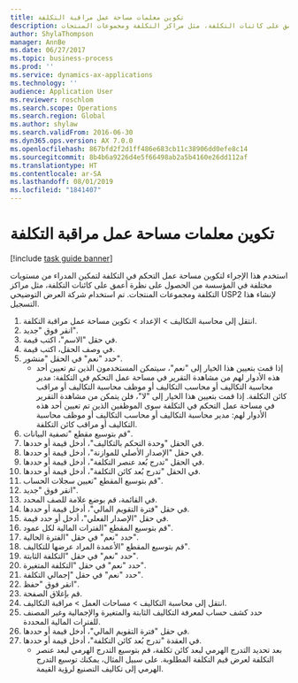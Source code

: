 ```yaml
---
title: تكوين معلمات مساحة عمل مراقبة التكلفة
description: استخدم هذا الإجراء لتكوين مساحة عمل التحكم في التكلفة لتمكين المدراء من مستويات مختلفة في المؤسسة من الحصول على نظرة أعمق على كائنات التكلفة، مثل مراكز التكلفة ومجموعات المنتجات.
author: ShylaThompson
manager: AnnBe
ms.date: 06/27/2017
ms.topic: business-process
ms.prod: ''
ms.service: dynamics-ax-applications
ms.technology: ''
audience: Application User
ms.reviewer: roschlom
ms.search.scope: Operations
ms.search.region: Global
ms.author: shylaw
ms.search.validFrom: 2016-06-30
ms.dyn365.ops.version: AX 7.0.0
ms.openlocfilehash: 867bfd2f2d1ff486e683cb11c38906dd0efe8c14
ms.sourcegitcommit: 8b4b6a9226d4e5f66498ab2a5b4160e26dd112af
ms.translationtype: HT
ms.contentlocale: ar-SA
ms.lasthandoff: 08/01/2019
ms.locfileid: "1841407"
---
```

# <a name="configure-cost-control-workspace-parameters"></a>تكوين معلمات مساحة عمل مراقبة التكلفة

[!include [task guide banner](../../includes/task-guide-banner.md)]

استخدم هذا الإجراء لتكوين مساحة عمل التحكم في التكلفة لتمكين المدراء من مستويات مختلفة في المؤسسة من الحصول على نظرة أعمق على كائنات التكلفة، مثل مراكز التكلفة ومجموعات المنتجات. تم استخدام شركة العرض التوضيحي USP2 لإنشاء هذا التسجيل.

1. انتقل إلى محاسبة التكاليف > الإعداد > تكوين مساحة عمل مراقبة التكلفة.
2. انقر فوق "جديد".
3. في حقل "الاسم"، اكتب قيمة.
4. في وصف الحقل، اكتب قيمة.
5. حدد "نعم" في الحقل "منشور".
    * إذا قمت بتعيين هذا الخيار إلى "نعم"، سيتمكن المستخدمون الذين تم تعيين أحد هذه الأدوار لهم من مشاهدة التقرير في مساحة عمل التحكم في التكلفة: مدير محاسبة التكاليف أو محاسب التكاليف أو موظف محاسبة التكاليف أو مراقب كائن التكلفة‬. إذا قمت بتعيين هذا الخيار إلى "لا"، فلن يتمكن من مشاهدة التقرير في مساحة عمل التحكم في التكلفة‬ سوى الموظفين الذين تم تعيين أحد هذه الأدوار لهم‬: مدير محاسبة التكاليف أو محاسب التكاليف أو موظف محاسبة التكاليف أو مراقب كائن التكلفة‬.  
6. قم بتوسيع مقطع "تصفية البيانات‬".
7. في الحقل "وحدة التحكم بالتكاليف‬"، أدخل قيمة أو حددها.
8. في حقل "الإصدار الأصلي للموازنة‬"، أدخل قيمة أو حددها.
9. في الحقل "تدرج بُعد عنصر التكلفة‬‬"، أدخل قيمة أو حددها.
10. في الحقل "تدرج بُعد كائن التكلفة‬‬"، أدخل قيمة أو حددها.
11. قم بتوسيع المقطع "تعيين سجلات الحساب".
12. انقر فوق "جديد".
13. في القائمة، قم بوضع علامة للصف المحدد.
14. في حقل "فترة التقويم المالي"، أدخل قيمة أو حددها.
15. في حقل "الإصدار الفعلي‬"، أدخل أو حدد قيمة.
16. قم بتوسيع المقطع "الفترات المالية لكل عمود‬".
17. حدد "نعم" في حقل "الفترة الحالية‬‬".
18. قم بتوسيع المقطع "الأعمدة المراد عرضها للتكاليف".
19. حدد "نعم" في حقل "التكلفة الثابتة".
20. حدد "نعم" في حقل "التكلفة المتغيرة".
21. حدد "نعم" في حقل "إجمالي التكلفة".
22. انقر فوق "حفظ".
23. قم بإغلاق الصفحة.
24. انتقل إلى محاسبة التكاليف > مساحات العمل > مراقبة التكاليف‬.
25. حدد كشف حساب لمعرفة التكاليف الثابتة والمتغيرة والإجمالية وغير المصنف للفترات المالية المحددة.
26. في حقل "فترة التقويم المالي"، أدخل قيمة أو حددها.
27. في العقدة "تدرج بُعد كائن التكلفة‬‬"، أدخل قيمة أو حددها.
    * بعد تحديد التدرج الهرمي لبعد كائن تكلفة، قم بتوسيع التدرج الهرمي لبعد عنصر التكلفة لعرض قيم التكلفة المطلوبة. على سبيل المثال، يمكنك توسيع التدرج الهرمي إلى تكاليف التصنيع لرؤية القيمة.  

